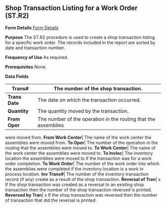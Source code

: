 ## Shop Transaction Listing for a Work Order (ST.R2)
<PageHeader />

**Form Details**
[Form Details](../ST-R2-1/README.md)

**Purpose**
The ST.R2 procedure is used to create a shop transaction listing for a
specific work order. The records included in the report are sorted by date and
transaction number.

**Frequency of Use**
As required.

**Prerequisites**
None.

**Data Fields**

| **Trans#**     | The number of the shop transaction.                            |
| -------------- | -------------------------------------------------------------- |
| **Trans Date** | The date on which the transaction occurred.                    |
| **Quantity**   | The quantity moved by the transaction.                         |
| **From Oper**  | The number of the operation in the routing that the assemblies |
were moved from.
**From Work Center**|  The name of the work center the assemblies were moved
from.
**To Oper**|  The number of the operation in the routing that the assemblies
were moved to.
**To Work Center**|  The name of the work center the assemblies were moved to.
**To Invloc**|  The inventory location the assemblies were moved to if the
transaction was for a work order completion.
**To Work Order**|  The number of the work order into which the assemblies
were completed if the inventory location is a work in process location.
**Inv Trans#**|  The number of the inventory transaction record (if any)
create as a result of the shop transaction.
**Reversal of Tran**|  s If the shop transaction was created as a reversal to
an existing shop transaction then the number of the shop transaction reversed
is printed.
**Reversed by Tran**|  s If the shop transaction was reversed then the number
of transaction that did the reversal is printed.

<badge text= "Version 8.10.57 " vertical="middle" />

<PageFooter />
